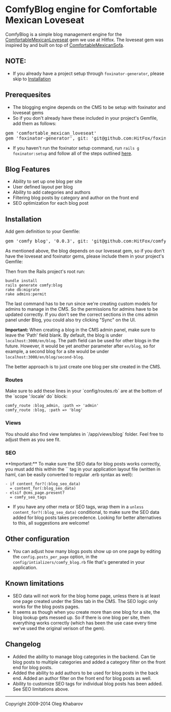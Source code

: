 # ComfyBlog engine for Comfortable Mexican Loveseat

ComfyBlog is a simple blog management engine for the [ComfortableMexicanLoveseat](https://github.com/HitFox/comfortable_mexican_loveseat) gem we use at Hitfox. The loveseat gem was inspired by and built on top of [ComfortableMexicanSofa](https://github.com/comfy/comfortable-mexican-sofa).

## **NOTE:**
* If you already have a project setup through `foxinator-generator`, please skip to [Installation](https://github.com/HitFox/comfy-blog#installation)

## Prerequesites
* The blogging engine depends on the CMS to be setup with foxinator and loveseat gems
* So if you don't already have these included in your project's Gemfile, add them as follows:
<pre>
gem 'comfortable_mexican_loveseat'
gem 'foxinator-generator', git: 'git@github.com:HitFox/foxinator-generator.git'
</pre>
* If you haven't run the foxinator setup command, run `rails g foxinator:setup` and follow all of the steps outlined [here](https://github.com/HitFox/foxinator-generator#usage).

## Blog Features

* Ability to set up one blog per site
* User defined layout per blog
* Ability to add categories and authors
* Filtering blog posts by category and author on the front end
* SEO optimization for each blog post

## Installation

Add gem definition to your Gemfile:

<pre>
gem 'comfy_blog', '0.0.3', git: 'git@github.com:HitFox/comfy-blog.git'
</pre>

As mentioned above, the blog depends on our loveseat gem, so if you don't have the loveseat and foxinator gems, please include them in your project's Gemfile:

Then from the Rails project's root run:

    bundle install
    rails generate comfy:blog
    rake db:migrate
    rake admins:permit

The last command has to be run since we're creating custom models for admins to manage in the CMS. So the permissions for admins have to be updated correctly. If you don't see the correct sections in the cms admin panel under Blog, you could also try clicking "Sync" on the UI.

**Important:** When creating a blog in the CMS admin panel, make sure to leave the 'Path' field blank. By default, the blog is under `localhost:3000/en/blog`. The path field can be used for other blogs in the future. However, it would be yet another parameter after `en/blog`, so for example, a second blog for a site would be under `localhost:3000/en/blog/second-blog`.

The better approach is to just create one blog per site created in the CMS.

<h3>Routes</h3>
Make sure to add these lines in your `config/routes.rb` are at the bottom of the `scope ':locale' do` block:

    comfy_route :blog_admin, :path => 'admin'
    comfy_route :blog, :path => 'blog'

<h3>Views</h3>
You should also find view templates in `/app/views/blog` folder. Feel free to adjust them as you see fit.

<h3>SEO</h3>
**Important:** To make sure the SEO data for blog posts works correctly, you must add this within the `<head>` tag in your application layout file (written in haml, can be easily converted to regular .erb syntax as well):

    - if content_for?(:blog_seo_data)
      = content_for(:blog_seo_data)
    - elsif @cms_page.present?
      = comfy_seo_tags

* If you have any other meta or SEO tags, wrap them in a `unless content_for?(:blog_seo_data)` conditional, to make sure the SEO data added for blog posts takes precedence. Looking for better alternatives to this, all suggestions are welcome!

## Other configuration

* You can adjust how many blogs posts show up on one page by editing the `config.posts_per_page` option, in the `config/intializers/comfy_blog.rb` file that's generated in your application.

## Known limitations

* SEO data will not work for the blog home page, unless there is at least one page created under the Sites tab in the CMS. The SEO logic only works for the blog posts pages.
* It seems as though when you create more than one blog for a site, the blog lookup gets messed up. So if there is one blog per site, then everything works correctly (which has been the use case every time we've used the original verison of the gem).

## Changelog

* Added the ability to manage blog categories in the backend. Can tie blog posts to multiple categories and added a category filter on the front end for blog posts.
* Added the ability to add authors to be used for blog posts in the back end. Added an author filter on the front end for blog posts as well.
* Ability to customize SEO tags for individual blog posts has been added. See SEO limitations above.

---

Copyright 2009-2014 Oleg Khabarov
